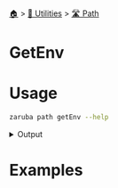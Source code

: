 <!--startTocHeader-->
[🏠](../../README.md) > [🔧 Utilities](../README.md) > [🛣️ Path](README.md)
# GetEnv
<!--endTocHeader-->

# Usage

<!--startCode-->
```bash
zaruba path getEnv --help
```
 
<details>
<summary>Output</summary>
 
```````
Return JSON string map containing environment variables defined on location

Usage:
  zaruba path getEnv <location> [flags]

Flags:
  -h, --help   help for getEnv
```````
</details>
<!--endCode-->

# Examples



<!--startTocSubTopic-->
<!--endTocSubTopic-->